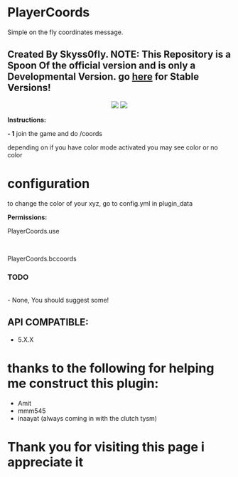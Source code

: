 # PlayerCoords
Simple on the fly coordinates message.

## Created By Skyss0fly. NOTE: This Repository is a Spoon Of the official version and is only a Developmental Version. go [here](https://github.com/skyss0fly/PlayerCoords) for Stable Versions!
<p align="center">
<a href="https://poggit.pmmp.io/p/PlayerCoords"><img src="https://poggit.pmmp.io/shield.api/PlayerCoords"></a>
<a href="https://poggit.pmmp.io/p/PlayerCoords"><img src="https://poggit.pmmp.io/shield.state/PlayerCoords"></a>


</p> <p></p>

<p><b>Instructions:</b></p>
<p><b> - 1</b> join the game and do /coords </p><p></p>
<p>depending on if you have color mode activated you may see color or no color</p><p></p>
<h1>configuration</h1>
to change the color of your xyz, go to config.yml in plugin_data
<p><b>Permissions:</b></p>
<p> PlayerCoords.use </p><br>
<p> PlayerCoords.bccoords</p>
<h3>TODO </h3><br>
- None, You should suggest some!

## API COMPATIBLE:
- 5.X.X

 # thanks to the following for helping me construct this plugin:
- Amit
- mmm545
- inaayat (always coming in with the clutch tysm)

# Thank you for visiting this page i appreciate it
